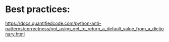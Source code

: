 
# Best practices:
  https://docs.quantifiedcode.com/python-anti-patterns/correctness/not_using_get_to_return_a_default_value_from_a_dictionary.html

